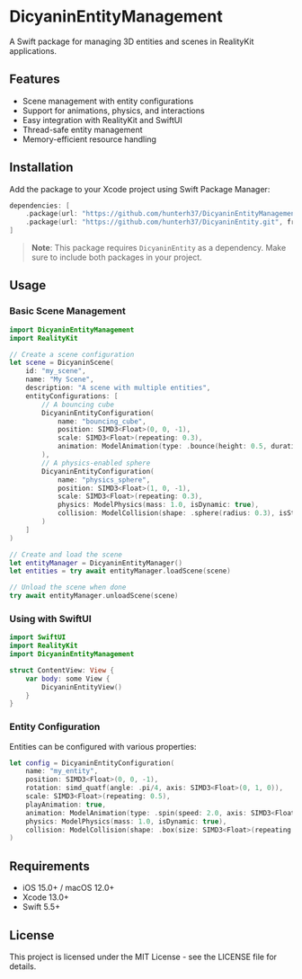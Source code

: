 # DicyaninEntityManagement

A Swift package for managing 3D entities and scenes in RealityKit applications.

## Features

- Scene management with entity configurations
- Support for animations, physics, and interactions
- Easy integration with RealityKit and SwiftUI
- Thread-safe entity management
- Memory-efficient resource handling

## Installation

Add the package to your Xcode project using Swift Package Manager:

```swift
dependencies: [
    .package(url: "https://github.com/hunterh37/DicyaninEntityManagement.git", from: "1.0.0"),
    .package(url: "https://github.com/hunterh37/DicyaninEntity.git", from: "1.0.0")  // Required dependency
]
```

> **Note**: This package requires `DicyaninEntity` as a dependency. Make sure to include both packages in your project.

## Usage

### Basic Scene Management

```swift
import DicyaninEntityManagement
import RealityKit

// Create a scene configuration
let scene = DicyaninScene(
    id: "my_scene",
    name: "My Scene",
    description: "A scene with multiple entities",
    entityConfigurations: [
        // A bouncing cube
        DicyaninEntityConfiguration(
            name: "bouncing_cube",
            position: SIMD3<Float>(0, 0, -1),
            scale: SIMD3<Float>(repeating: 0.3),
            animation: ModelAnimation(type: .bounce(height: 0.5, duration: 1.0))
        ),
        // A physics-enabled sphere
        DicyaninEntityConfiguration(
            name: "physics_sphere",
            position: SIMD3<Float>(1, 0, -1),
            scale: SIMD3<Float>(repeating: 0.3),
            physics: ModelPhysics(mass: 1.0, isDynamic: true),
            collision: ModelCollision(shape: .sphere(radius: 0.3), isStatic: false)
        )
    ]
)

// Create and load the scene
let entityManager = DicyaninEntityManager()
let entities = try await entityManager.loadScene(scene)

// Unload the scene when done
try await entityManager.unloadScene(scene)
```

### Using with SwiftUI

```swift
import SwiftUI
import RealityKit
import DicyaninEntityManagement

struct ContentView: View {
    var body: some View {
        DicyaninEntityView()
    }
}
```

### Entity Configuration

Entities can be configured with various properties:

```swift
let config = DicyaninEntityConfiguration(
    name: "my_entity",
    position: SIMD3<Float>(0, 0, -1),
    rotation: simd_quatf(angle: .pi/4, axis: SIMD3<Float>(0, 1, 0)),
    scale: SIMD3<Float>(repeating: 0.5),
    playAnimation: true,
    animation: ModelAnimation(type: .spin(speed: 2.0, axis: SIMD3<Float>(0, 1, 0))),
    physics: ModelPhysics(mass: 1.0, isDynamic: true),
    collision: ModelCollision(shape: .box(size: SIMD3<Float>(repeating: 0.5)), isStatic: false)
)
```

## Requirements

- iOS 15.0+ / macOS 12.0+
- Xcode 13.0+
- Swift 5.5+

## License

This project is licensed under the MIT License - see the LICENSE file for details. 